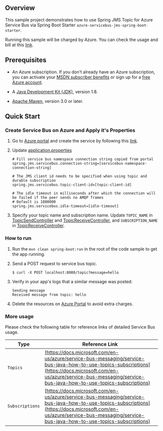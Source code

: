## Overview

This sample project demonstrates how to use Spring JMS Topic for Azure Service Bus via Spring Boot Starter `azure-servicebus-jms-spring-boot-starter`. 

Running this sample will be charged by Azure. You can check the usage and bill at this [link](https://azure.microsoft.com/en-us/account/).

## Prerequisites

* An Azure subscription. If you don't already have an Azure subscription, you can activate your [MSDN subscriber benefits](https://azure.microsoft.com/en-us/pricing/member-offers/msdn-benefits-details/) or sign up for a [free Azure account](https://azure.microsoft.com/en-us/free/).

* A [Java Development Kit (JDK)](http://www.oracle.com/technetwork/java/javase/downloads/), version 1.8.

* [Apache Maven](http://maven.apache.org/), version 3.0 or later.

## Quick Start

### Create Service Bus on Azure and Apply it's Properties

1. Go to [Azure portal](https://portal.azure.com/) and create the service by following this [link](https://docs.microsoft.com/en-us/azure/service-bus-messaging/service-bus-create-namespace-portal). 

2. Update [application.properties](./src/main/resources/application.properties)

    ```
    # Fill service bus namespace connection string copied from portal
    spring.jms.servicebus.connection-string=[servicebus-namespace-connection-string]
    
    # The JMS client id needs to be specified when using topic and durable subscription
    spring.jms.servicebus.topic-client-id=[topic-client-id]
    
    # The idle timeout in milliseconds after which the connection will be failed if the peer sends no AMQP frames
    # Default is 1800000
    spring.jms.servicebus.idle-timeout=[idle-timeout]
    ```

3. Specify your topic name and subscription name. Update `TOPIC_NAME` in [TopicSendController](src/main/java/sample/jms/topic/TopicSendController.java#L20) and [TopicReceiveController](src/main/java/sample/jms/topic/TopicReceiveController.java#L17), and `SUBSCRIPTION_NAME` in [TopicReceiveController](src/main/java/sample/jms/topic/TopicReceiveController.java#L19).

### How to run

1. Run the `mvn clean spring-boot:run` in the root of the code sample to get the app running.

2. Send a POST request to service bus topic.
    ```
    $ curl -X POST localhost:8080/topic?message=hello
    ```

3. Verify in your app's logs that a similar message was posted:
    ```
    Sending message
    Received message from topic: hello
    ```
    
4. Delete the resources on [Azure Portal](http://ms.portal.azure.com/) to avoid extra charges.

### More usage

Please check the following table for reference links of detailed Service Bus usage. 

Type | Reference Link
--- | ---
`Topics` | [https://docs.microsoft.com/en-us/azure/service-bus-messaging/service-bus-java-how-to-use-topics-subscriptions](https://docs.microsoft.com/en-us/azure/service-bus-messaging/service-bus-java-how-to-use-topics-subscriptions)
`Subscriptions` | [https://docs.microsoft.com/en-us/azure/service-bus-messaging/service-bus-java-how-to-use-topics-subscriptions](https://docs.microsoft.com/en-us/azure/service-bus-messaging/service-bus-java-how-to-use-topics-subscriptions)
